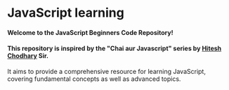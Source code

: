 # JavaScript learning

#### Welcome to the JavaScript Beginners Code Repository!

#### This repository is inspired by the "Chai aur Javascript" series by [Hitesh Chodhary](https://github.com/hiteshchoudhary) Sir.

It aims to provide a comprehensive resource for learning JavaScript, covering fundamental concepts as well as advanced topics.
